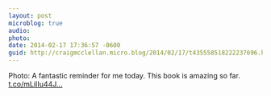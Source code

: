 ```yaml
---
layout: post
microblog: true
audio: 
photo: 
date: 2014-02-17 17:36:57 -0600
guid: http://craigmcclellan.micro.blog/2014/02/17/t435558518222237696.html
---
```

Photo: A fantastic reminder for me today. This book is amazing so far. [t.co/mLiIIu44J...](http://t.co/mLiIIu44JV)
